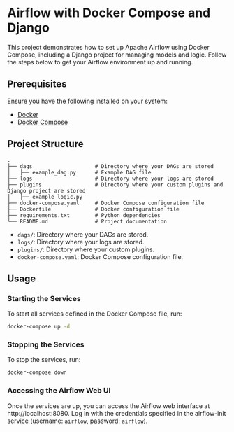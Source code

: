 # Airflow with Docker Compose and Django

This project demonstrates how to set up Apache Airflow using Docker Compose, including a Django project for managing models and logic. Follow the steps below to get your Airflow environment up and running.

## Prerequisites

Ensure you have the following installed on your system:

- [Docker](https://www.docker.com/products/docker-desktop)
- [Docker Compose](https://docs.docker.com/compose/install/)

## Project Structure
    .
    ├── dags                    # Directory where your DAGs are stored
    │   ├── example_dag.py      # Example DAG file
    ├── logs                    # Directory where your logs are stored
    ├── plugins                 # Directory where your custom plugins and Django project are stored
    │   ├── example_logic.py
    ├── docker-compose.yaml     # Docker Compose configuration file
    ├── Dockerfile              # Docker configuration file
    ├── requirements.txt        # Python dependencies
    └── README.md               # Project documentation


- `dags/`: Directory where your DAGs are stored.
- `logs/`: Directory where your logs are stored.
- `plugins/`: Directory where your custom plugins.
- `docker-compose.yaml`: Docker Compose configuration file.

## Usage

### Starting the Services

To start all services defined in the Docker Compose file, run:

```bash
docker-compose up -d
```
### Stopping the Services

To stop the services, run:
```bash
docker-compose down
```
### Accessing the Airflow Web UI
Once the services are up, you can access the Airflow web interface at http://localhost:8080. Log in with the credentials specified in the airflow-init service (username: `airflow`, password: `airflow`).


